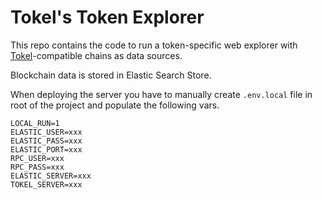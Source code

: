 # Tokel's Token Explorer

This repo contains the code to run a token-specific web explorer with [Tokel](https://tokel.io)-compatible chains as data sources.

Blockchain data is stored in Elastic Search Store.

When deploying the server you have to manually create `.env.local` file in root of the project and populate the following vars.

```
LOCAL_RUN=1
ELASTIC_USER=xxx
ELASTIC_PASS=xxx
ELASTIC_PORT=xxx
RPC_USER=xxx
RPC_PASS=xxx
ELASTIC_SERVER=xxx
TOKEL_SERVER=xxx
```
